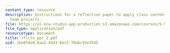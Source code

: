 ```yaml
---
content_type: resource
description: Instructions for a reflection paper to apply class content to developing
  team projects.
file: https://ol-ocw-studio-app-production.s3.amazonaws.com/courses/5-92-energy-environment-and-society-spring-2007/1be854e08aa148d38ec570abc93e3545_rflctn_ppr_2.pdf
file_type: application/pdf
resourcetype: Document
title: rflctn_ppr_2.pdf
uid: 1be854e0-8aa1-48d3-8ec5-70abc93e3545
---
```


